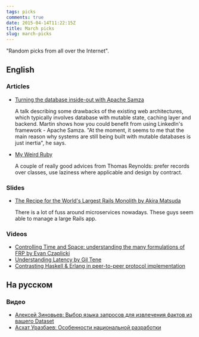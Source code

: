 ```yaml
---
tags: picks
comments: true
date: 2015-04-14T11:22:15Z
title: March picks
slug: march-picks
---
```


"Random picks from all over the Internet".

<!--more-->

## English

### Articles

* [Turning the database inside-out with Apache Samza](http://blog.confluent.io/2015/03/04/turning-the-database-inside-out-with-apache-samza/)

  A talk describing some drawbacks of the existing web architectures, which
  typically involves database with mutable state, caching layer and backend.
  Martin shows how you could benefit from using LinkedIn's framework - Apache
  Samza. "At the moment, it seems to me that the main reason why systems are
  still being built with mutable databases is just inertia", he says.

* [My Weird Ruby](http://awardwinningfjords.com/2015/03/03/my-weird-ruby.html)

  A couple of really good advices from Thomas Reynolds: prefer records over
  classes, use laziness where applicable and design by contract.

### Slides

* [The Recipe for the World's Largest Rails Monolith by Akira Matsuda](https://speakerdeck.com/a_matsuda/the-recipe-for-the-worlds-largest-rails-monolith)

  There is a lot of fuss around microservices nowadays. These guys seem able
  to manage a large Rails app.

### Videos

* [Controlling Time and Space: understanding the many formulations of FRP by Evan Czaplicki](https://www.youtube.com/watch?v=Agu6jipKfYw)
* [Understanding Latency by Gil Tene](https://www.youtube.com/watch?v=9MKY4KypBzg)
* [Contrasting Haskell & Erlang in peer-to-peer protocol implementation](http://www.infoq.com/interviews/haskell-erlang-p2p-implementation)

## На русском

### Видео

* [Алексей Зиновьев: Выбор языка запросов для извлечения фактов из вашего Dataset](https://www.youtube.com/watch?v=4ieqHjZomHQ)
* [Асхат Уразбаев: Особенности национальной разработки](https://www.youtube.com/watch?v=R-6GB7vlq88)
